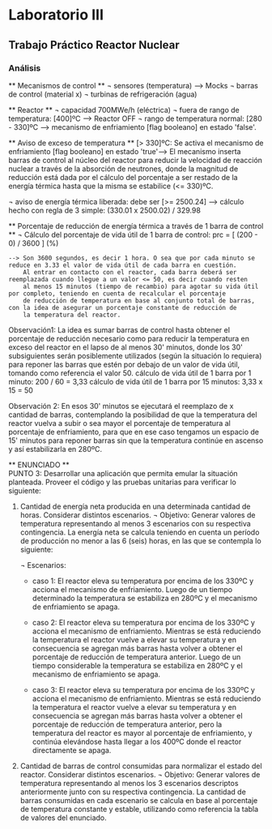 # Laboratorio III
## Trabajo Práctico Reactor Nuclear

### Análisis
** Mecanismos de control **
 ¬ sensores (temperatura) --> Mocks
 ¬ barras de control (material x)
 ¬ turbinas de refrigeración (agua)

** Reactor **
 ¬ capacidad 700MWe/h (eléctrica)
 ¬ fuera de rango de temperatura: [400]ºC --> Reactor OFF
 ¬ rango de temperatura normal: [280 - 330]ºC --> mecanismo de enfriamiento [flag booleano] en estado 'false'.

** Aviso de exceso de temperatura ** 
 [> 330]ºC: Se activa el mecanismo de enfriamiento [flag booleano] en estado 'true'--> El mecanismo inserta barras de control al núcleo 
            del reactor para reducir la velocidad de reacción nuclear a través de la absorción de neutrones, donde la magnitud de reducción 
            está dada por el cálculo del porcentaje a ser restado de la energía térmica hasta que la misma se estabilice (<= 330)ºC.

   ¬ aviso de energía térmica liberada: debe ser [>= 2500.24] 
     --> cálculo hecho con regla de 3 simple: (330.01 x 2500.02) / 329.98 
  
** Porcentaje de reducción de energía térmica a través de 1 barra de control **
    ¬ Cálculo del porcentaje de vida útil de 1 barra de control: prc = [ (200 - 0) / 3600 ] (%) 
    
    --> Son 3600 segundos, es decir 1 hora. O sea que por cada minuto se reduce en 3.33 el valor de vida útil de cada barra en cuestión.
        Al entrar en contacto con el reactor, cada barra deberá ser reemplazada cuando llegue a un valor <= 50, es decir cuando resten 
        al menos 15 minutos (tiempo de recambio) para agotar su vida útil por completo, teniendo en cuenta de recalcular el porcentaje
        de reducción de temperatura en base al conjunto total de barras, con la idea de asegurar un porcentaje constante de reducción de 
        la temperatura del reactor.
         
    
   Observación1: La idea es sumar barras de control hasta obtener el porcentaje de reducción necesario como para reducir la temperatura 
                 en exceso del reactor en el lapso de al menos 30' minutos, donde los 30' subsiguientes serán posiblemente utilizados (según 
                 la situación lo requiera) para reponer las barras que estén por debajo de un valor de vida útil, tomando como referencia el valor 50.
                 cálculo de vida útil de 1 barra por 1 minuto: 200 / 60 = 3,33
                 cálculo de vida útil de 1 barra por 15 minutos: 3,33 x 15 = 50 
            
   Observación 2: En esos 30' minutos se ejecutará el reemplazo de x cantidad de barras, contemplando la posibilidad de que la temperatura 
                  del reactor vuelva a subir o sea mayor el porcentaje de temperatura al porcentaje de enfriamiento, para que en ese caso 
                  tengamos un espacio de 15' minutos para reponer barras sin que la temperatura continúe en ascenso y así estabilizarla en 280ºC.   
      
** ENUNCIADO **           
 PUNTO 3: Desarrollar una aplicación que permita emular la situación planteada. 
          Proveer el código y las pruebas unitarias para verificar lo siguiente:

1. Cantidad de energía neta producida en una determinada cantidad de horas. Considerar distintos escenarios.
    ¬ Objetivo: Generar valores de temperatura representando al menos 3 escenarios con su respectiva contingencia.
                La energía neta se calcula teniendo en cuenta un período de producción no menor a las 6 (seis) horas, en las que 
                se contempla lo siguiente:
    
    ¬ Escenarios:
     * caso 1: El reactor eleva su temperatura por encima de los 330ºC y acciona el mecanismo de enfriamiento. Luego de un tiempo determinado
               la temperatura se estabiliza en 280ºC y el mecanismo de enfriamiento se apaga.
               
     * caso 2: El reactor eleva su temperatura por encima de los 330ºC y acciona el mecanismo de enfriamiento. Mientras se está reduciendo la 
               temperatura el reactor vuelve a elevar su temperatura y en consecuencia se agregan más barras hasta volver a obtener el porcentaje 
               de reducción de temperatura anterior. Luego de un tiempo considerable la temperatura se estabiliza en 280ºC y el mecanismo de 
               enfriamiento se apaga.
               
     * caso 3: El reactor eleva su temperatura por encima de los 330ºC y acciona el mecanismo de enfriamiento. Mientras se está reduciendo la 
               temperatura el reactor vuelve a elevar su temperatura y en consecuencia se agregan más barras hasta volver a obtener el porcentaje 
               de reducción de temperatura anterior, pero la temperatura del reactor es mayor al porcentaje de enfriamiento, y continúa elevándose 
               hasta llegar a los 400ºC donde el reactor directamente se apaga. 

2. Cantidad de barras de control consumidas para normalizar el estado del reactor. Considerar distintos escenarios.
    ¬ Objetivo: Generar valores de temperatura representando al menos los 3 escenarios descriptos anteriormente junto con su respectiva contingencia.
                La cantidad de barras consumidas en cada escenario se calcula en base al porcentaje de temperatura constante y estable, utilizando 
                como referencia la tabla de valores del enunciado.